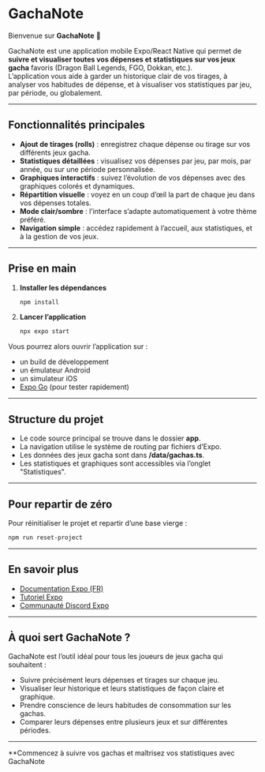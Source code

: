 # GachaNote

Bienvenue sur **GachaNote** 👋

GachaNote est une application mobile Expo/React Native qui permet de **suivre et visualiser toutes vos dépenses et statistiques sur vos jeux gacha** favoris (Dragon Ball Legends, FGO, Dokkan, etc.).  
L’application vous aide à garder un historique clair de vos tirages, à analyser vos habitudes de dépense, et à visualiser vos statistiques par jeu, par période, ou globalement.

---

## Fonctionnalités principales

- **Ajout de tirages (rolls)** : enregistrez chaque dépense ou tirage sur vos différents jeux gacha.
- **Statistiques détaillées** : visualisez vos dépenses par jeu, par mois, par année, ou sur une période personnalisée.
- **Graphiques interactifs** : suivez l’évolution de vos dépenses avec des graphiques colorés et dynamiques.
- **Répartition visuelle** : voyez en un coup d’œil la part de chaque jeu dans vos dépenses totales.
- **Mode clair/sombre** : l’interface s’adapte automatiquement à votre thème préféré.
- **Navigation simple** : accédez rapidement à l’accueil, aux statistiques, et à la gestion de vos jeux.

---

## Prise en main

1. **Installer les dépendances**

   ```bash
   npm install
   ```

2. **Lancer l’application**

   ```bash
   npx expo start
   ```

Vous pourrez alors ouvrir l’application sur :

- un build de développement
- un émulateur Android
- un simulateur iOS
- [Expo Go](https://expo.dev/go) (pour tester rapidement)

---

## Structure du projet

- Le code source principal se trouve dans le dossier **app**.
- La navigation utilise le système de routing par fichiers d’Expo.
- Les données des jeux gacha sont dans **/data/gachas.ts**.
- Les statistiques et graphiques sont accessibles via l’onglet "Statistiques".

---

## Pour repartir de zéro

Pour réinitialiser le projet et repartir d’une base vierge :

```bash
npm run reset-project
```

---

## En savoir plus

- [Documentation Expo (FR)](https://docs.expo.dev/)
- [Tutoriel Expo](https://docs.expo.dev/tutorial/introduction/)
- [Communauté Discord Expo](https://chat.expo.dev)

---

## À quoi sert GachaNote ?

GachaNote est l’outil idéal pour tous les joueurs de jeux gacha qui souhaitent :

- Suivre précisément leurs dépenses et tirages sur chaque jeu.
- Visualiser leur historique et leurs statistiques de façon claire et graphique.
- Prendre conscience de leurs habitudes de consommation sur les gachas.
- Comparer leurs dépenses entre plusieurs jeux et sur différentes périodes.

---

**Commencez à suivre vos gachas et maîtrisez vos statistiques avec GachaNote

